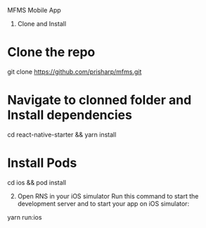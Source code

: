 MFMS Mobile App

1. Clone and Install
# Clone the repo
git clone https://github.com/prisharp/mfms.git

# Navigate to clonned folder and Install dependencies
cd react-native-starter && yarn install

# Install Pods
cd ios && pod install

2. Open RNS in your iOS simulator
Run this command to start the development server and to start your app on iOS simulator:

yarn run:ios
